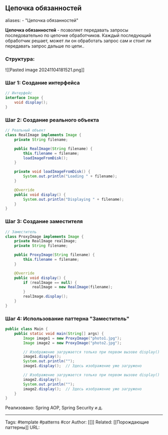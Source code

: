## Цепочка обязанностей

aliases: 
	- "Цепочка обязанностей"

**Цепочка обязанностей** - позволяет передавать запросы последовательно по цепочке обработчиков. Каждый последующий обработчик решает, может ли он обработать запрос сам и стоит ли передавать запрос дальше по цепи..

### Структура:
![[Pasted image 20241104181521.png]]

### Шаг 1: Создание интерфейса
```java
// Интерфейс
interface Image {
    void display();
}
```

### Шаг 2: Создание реального объекта

```java
// Реальный объект
class RealImage implements Image {
    private String filename;

    public RealImage(String filename) {
        this.filename = filename;
        loadImageFromDisk();
    }

    private void loadImageFromDisk() {
        System.out.println("Loading " + filename);
    }

    @Override
    public void display() {
        System.out.println("Displaying " + filename);
    }
}
```

### Шаг 3: Создание заместителя

```java
// Заместитель
class ProxyImage implements Image {
    private RealImage realImage;
    private String filename;

    public ProxyImage(String filename) {
        this.filename = filename;
    }

    @Override
    public void display() {
        if (realImage == null) {
            realImage = new RealImage(filename);
        }
        realImage.display();
    }
}
```

### Шаг 4: Использование паттерна "Заместитель"

```java
public class Main {
    public static void main(String[] args) {
        Image image1 = new ProxyImage("photo1.jpg");
        Image image2 = new ProxyImage("photo2.jpg");

        // Изображение загружается только при первом вызове display()
        image1.display();
        System.out.println("");
        image1.display();  // Здесь изображение уже загружено

        // Изображение загружается только при первом вызове display()
        image2.display();
        System.out.println("");
        image2.display();  // Здесь изображение уже загружено
    }
}
```
Реализовано: Spring AOP, Spring Security и д.


---
Tags: #template #patterns #cor
Author: [[]]
Related: [[Порождающие паттерны]]
URL: 